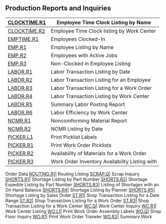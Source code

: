 ## Production Reports and Inquiries
<PageHeader />

| [CLOCKTIME.R1](../CLOCKTIME-R1/README.md) | Employee Time Clock Listing by Name            |
| ----------------------------------------- | ---------------------------------------------- |
| [CLOCKTIME.R2](../CLOCKTIME-R2/README.md) | Employee Time Clock listing by Work Center     |
| [EMPTIME.R1](../EMPTIME-R1/README.md)     | Employees Clocked-In                           |
| [EMP.R1](../EMP-R1/README.md)             | Employee Listing by Name                       |
| [EMP.R2](../EMP-R2/README.md)             | Employees with Active Jobs                     |
| [EMP.R3](../EMP-R3/README.md)             | Non-Clocked in Employee Listing                |
| [LABOR.R1](../LABOR-R1/README.md)         | Labor Transaction Listing by Date              |
| [LABOR.R2](../LABOR-R2/README.md)         | Labor Transaction Listing for an Employee      |
| [LABOR.R3](../LABOR-R3/README.md)         | Labor Transaction Listing for a Work Order     |
| [LABOR.R4](../LABOR-R4/README.md)         | Labor Transaction Listing by Work Center       |
| [LABOR.R5](../LABOR-R5/README.md)         | Summary Labor Posting Report                   |
| [LABOR.R6](../LABOR-R6/README.md)         | Labor Efficiency by Work Center                |
| [NCMR.R1](../NCMR-R1/README.md)           | Noncomforming Material Report                  |
| [NCMR.R2](../NCMR-R2/README.md)           | NCMR Listing by Date                           |
| [PICKER.L1](../PICKER-L1/README.md)       | Print Picklist Labels                          |
| [PICKER.R1](../PICKER-R1/README.md)       | Print Work Order Picklists                     |
| [PICKER.R2](../PICKER-R2/README.md)       | Availability of Materials for a Work Order     |
| [PICKER.R3](../PICKER-R3/README.md)       | Work Order Inventory Availability Listing with |
Order Data
[ROUTING.R1](../ROUTING-R1/README.md)| Routing Listing
[SCRAP.Q](../SCRAP-Q/README.md)| Scrap Inquiry
[SHORTS.R1](../SHORTS-R1/README.md)| Shortage Listing by Part Number
[SHORTS.R2](../SHORTS-R2/README.md)| Shortage Expedite Listing by Part Number
[SHORTS.R3](../SHORTS-R3/README.md)| Listing of Shortages with an On Hand Balance
[SHORTS.R4](../SHORTS-R4/README.md)| Shortage Listing by Planner
[SHORTS.R5](../SHORTS-R5/README.md)| Shortage Listing by Sales Order
[ST.R1](../ST-R1/README.md)| Shop Transaction Listing for a Date Range
[ST.R2](../ST-R2/README.md)| Shop Transaction Listing for a Work Order
[ST.R3](../ST-R3/README.md)| Shop Transaction Listing for a Work Center
[WC.Q](../WC-Q/README.md)| Work Center Inquiry
[WC.R1](../WC-R1/README.md)| Work Center Listing
[WO.L1](../WO-L1/README.md)| Print Work Order Assembly Labels
[WO.Q](../WO-Q/README.md)| Shop Floor Inquiry
[WO.R1](../WO-R1/README.md)| Print Work Order Traveler
[WO.R2](../WO-R2/README.md)| Summary Work Order Status Listing
[WO.R3](../WO-R3/README.md)| Un-Released Work Order Listing
[WO.R4](../WO-R4/README.md)| Work Order Dispatch List by Work Center
[WO.R5](../WO-R5/README.md)| Costed Work Order Listing by Location
[WO.R6](../WO-R6/README.md)| Finalized Work Order Listing by Location
[WO.R7](../WO-R7/README.md)| Work Order Labor Variance Report
[WO.R8](../WO-R8/README.md)| Work Order Listing by Required Date
[WO.R9](../WO-R9/README.md)| Work Order Labor Earned by Period
[WO.R10](../WO-R10/README.md)| Work Order Completion Performance Report
[WOBOM.R1](../WOBOM-R1/README.md)| Work Order Bill of Material Listing
[WOINV.R1](../WOINV-R1/README.md)| Shortage Listing for a Work Order
[WOINV.R2](../WOINV-R2/README.md)| Work Order Inventory Listing
[WOMATL.R1](../WOMATL-R1/README.md)| Work Order Material Adjustment Listing by Date
[WOMATL.R2](../WOMATL-R2/README.md)| Work Order Material Adjustments by Work Order
[WOOP.R1](../WOOP-R1/README.md)| Work Order Outside Processing Adjustments by Date
[WOOP.R2](../WOOP-R2/README.md)| Work Order Outside Processing Adjustments by WO
[WOREG.R1](../WOREG-R1/README.md)| Work Order Register Listing by Date

(C) Copyright 2015, Rover Data Systems, Inc.
All rights reserved.
<badge text= "Version 8.10.57 " vertical="middle" />

<PageFooter />
